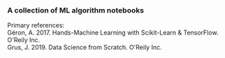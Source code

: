 ### A collection of ML algorithm notebooks

Primary references:                                                    
Géron, A. 2017. Hands-Machine Learning with Scikit-Learn & TensorFlow. O'Reily Inc.                                   
Grus, J. 2019. Data Science from Scratch. O'Reily Inc.
